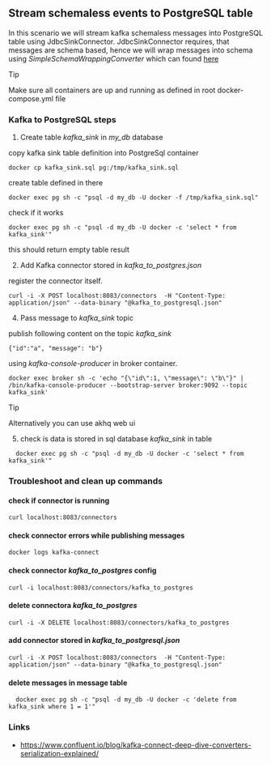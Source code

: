 ## Stream schemaless events to PostgreSQL table

In this scenario we will stream kafka schemaless messages into PostgreSQL table using JdbcSinkConnector.
JdbcSinkConnector requires, that messages are schema based, hence we will wrap messages 
into schema using *SimpleSchemaWrappingConverter* which can found [here](https://github.com/tomaszkubacki/schema_wrapping)

>[!TIP]
>Make sure all containers are up and running as defined in root docker-compose.yml file

### Kafka to PostgreSQL steps

1. Create table *kafka_sink* in *my_db* database

copy kafka sink table definition into PostgreSql container
```shell
docker cp kafka_sink.sql pg:/tmp/kafka_sink.sql
```

create table defined in there
```shell
docker exec pg sh -c "psql -d my_db -U docker -f /tmp/kafka_sink.sql"
```

check if it works
```shell
docker exec pg sh -c "psql -d my_db -U docker -c 'select * from kafka_sink'"
```
this should return empty table result

2. Add Kafka connector stored in *kafka_to_postgres.json*

register the connector itself. 
```shell
curl -i -X POST localhost:8083/connectors  -H "Content-Type: application/json" --data-binary "@kafka_to_postgresql.json"
```

4. Pass message to *kafka_sink* topic

publish following content on the topic *kafka_sink* 
```
{"id":"a", "message": "b"}
```

using *kafka-console-producer* in broker container.

```shell
docker exec broker sh -c 'echo "{\"id\":1, \"message\": \"b\"}" | /bin/kafka-console-producer --bootstrap-server broker:9092 --topic kafka_sink'
```
  
> [!TIP]
> Alternatively you can use akhq web ui 

5. check is data is stored in sql database *kafka_sink* in table


```shell
  docker exec pg sh -c "psql -d my_db -U docker -c 'select * from kafka_sink'"
```

### Troubleshoot and clean up commands

#### check if connector is running
```shell 
curl localhost:8083/connectors
```

#### check connector errors while publishing messages
```shell
docker logs kafka-connect
```

#### check connector *kafka_to_postgres* config

```shell 
curl -i localhost:8083/connectors/kafka_to_postgres
```

#### delete connectora *kafka_to_postgres*

```shell 
curl -i -X DELETE localhost:8083/connectors/kafka_to_postgres
```

#### add connector stored in *kafka_to_postgresql.json*

```shell
curl -i -X POST localhost:8083/connectors  -H "Content-Type: application/json" --data-binary "@kafka_to_postgresql.json"
```

#### delete messages in message table

```shell
  docker exec pg sh -c "psql -d my_db -U docker -c 'delete from kafka_sink where 1 = 1'"
```

### Links

- https://www.confluent.io/blog/kafka-connect-deep-dive-converters-serialization-explained/
